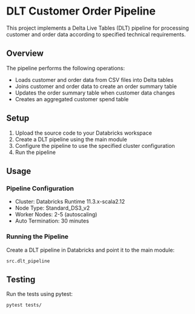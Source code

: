 # DLT Customer Order Pipeline

This project implements a Delta Live Tables (DLT) pipeline for processing customer and order data according to specified technical requirements.

## Overview

The pipeline performs the following operations:
- Loads customer and order data from CSV files into Delta tables
- Joins customer and order data to create an order summary table
- Updates the order summary table when customer data changes
- Creates an aggregated customer spend table

## Setup

1. Upload the source code to your Databricks workspace
2. Create a DLT pipeline using the main module
3. Configure the pipeline to use the specified cluster configuration
4. Run the pipeline

## Usage

### Pipeline Configuration

- Cluster: Databricks Runtime 11.3.x-scala2.12
- Node Type: Standard_DS3_v2
- Worker Nodes: 2-5 (autoscaling)
- Auto Termination: 30 minutes

### Running the Pipeline

Create a DLT pipeline in Databricks and point it to the main module:

```
src.dlt_pipeline
```

## Testing

Run the tests using pytest:

```
pytest tests/
